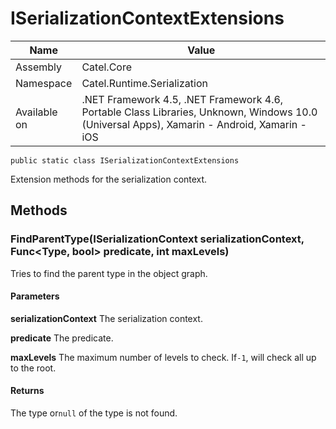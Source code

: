 

# ISerializationContextExtensions

Name|Value
---|---
Assembly|Catel.Core
Namespace|Catel.Runtime.Serialization
Available on|.NET Framework 4.5, .NET Framework 4.6, Portable Class Libraries, Unknown, Windows 10.0 (Universal Apps), Xamarin - Android, Xamarin - iOS

```
public static class ISerializationContextExtensions
```

Extension methods for the serialization context.



## Methods

### FindParentType(ISerializationContext serializationContext, Func<Type, bool> predicate, int maxLevels)

Tries to find the parent type in the object graph.

#### Parameters

**serializationContext**
The serialization context.

**predicate**
The predicate.

**maxLevels**
The maximum number of levels to check. If`-1`, will check all up to the root.

#### Returns

The type or`null` of the type is not found.



